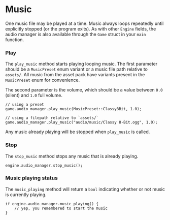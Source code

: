 # Music

One music file may be played at a time.  Music always loops repeatedly until explicitly stopped (or the program exits). As with other `Engine` fields, the audio manager is also available through the `Game` struct in your `main` function.

### Play

The `play_music` method starts playing looping music. The first parameter should be a `MusicPreset` enum variant or a music file path relative to `assets/`. All music from the asset pack have variants present in the `MusicPreset` enum for convenience.

The second parameter is the volume, which should be a value between `0.0` (silent) and `1.0` full volume.

```rust,ignored
// using a preset
game.audio_manager.play_music(MusicPreset::Classy8Bit, 1.0);

// using a filepath relative to `assets/`
game.audio_manager.play_music("audio/music/Classy 8-Bit.ogg", 1.0);
```

Any music already playing will be stopped when `play_music` is called.

### Stop

The `stop_music` method stops any music that is already playing.

```rust,ignored
engine.audio_manager.stop_music();
```

### Music playing status

The `music_playing` method will return a `bool` indicating whether or not music is currently playing.

```rust,ignored
if engine.audio_manager.music_playing() {
    // yep, you remembered to start the music
}
```
